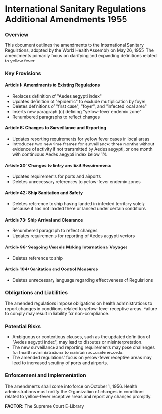 **International Sanitary Regulations Additional Amendments 1955**
===========================================================

### Overview

This document outlines the amendments to the International Sanitary Regulations, adopted by the World Health Assembly on May 26, 1955. The amendments primarily focus on clarifying and expanding definitions related to yellow fever.

### Key Provisions

#### Article I: Amendments to Existing Regulations

* Replaces definition of "Aedes aegypti index"
* Updates definition of "epidemic" to exclude multiplication by foyer
* Deletes definitions of "first case", "foyer", and "infected local area"
* Inserts new paragraph (c) defining "yellow-fever endemic zone"
* Renumbered paragraphs to reflect changes

#### Article 6: Changes to Surveillance and Reporting

* Updates reporting requirements for yellow fever cases in local areas
* Introduces two new time frames for surveillance: three months without evidence of activity if not transmitted by Aedes aegypti, or one month with continuous Aedes aegypti index below 1%

#### Article 20: Changes to Entry and Exit Requirements

* Updates requirements for ports and airports
* Deletes unnecessary references to yellow-fever endemic zones

#### Article 42: Ship Sanitation and Safety

* Deletes reference to ship having landed in infected territory solely because it has not landed there or landed under certain conditions

#### Article 73: Ship Arrival and Clearance

* Renumbered paragraph to reflect changes
* Updates requirements for reporting of Aedes aegypti vectors

#### Article 96: Seagoing Vessels Making International Voyages

* Deletes reference to ship

#### Article 104: Sanitation and Control Measures

* Deletes unnecessary language regarding effectiveness of Regulations

### Obligations and Liabilities

The amended regulations impose obligations on health administrations to report changes in conditions related to yellow-fever receptive areas. Failure to comply may result in liability for non-compliance.

### Potential Risks

* Ambiguous or contentious clauses, such as the updated definition of "Aedes aegypti index", may lead to disputes or misinterpretation.
* The new surveillance and reporting requirements may pose challenges for health administrations to maintain accurate records.
* The amended regulations' focus on yellow-fever receptive areas may lead to increased scrutiny of ports and airports.

### Enforcement and Implementation

The amendments shall come into force on October 1, 1956. Health administrations must notify the Organization of changes in conditions related to yellow-fever receptive areas and report any changes promptly.

**FACTOR**: The Supreme Court E-Library